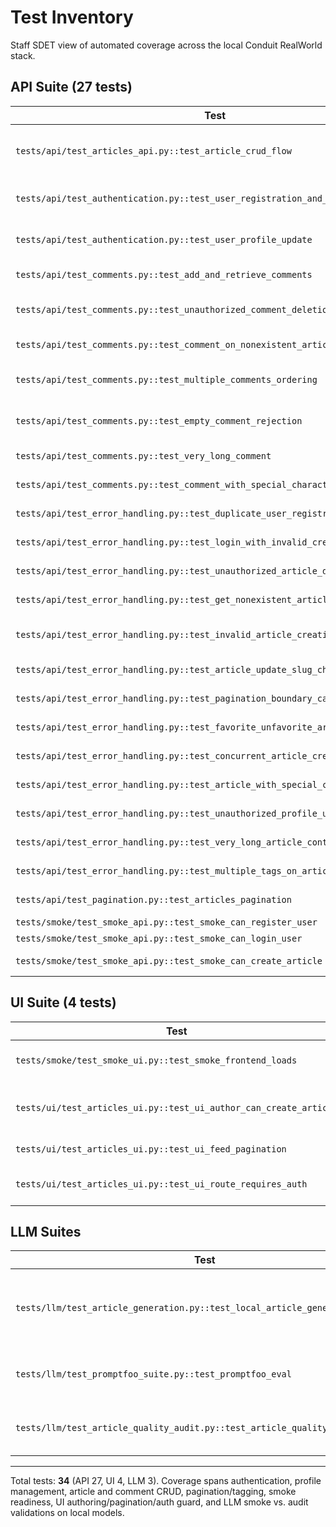 # Test Inventory

Staff SDET view of automated coverage across the local Conduit RealWorld stack.

## API Suite (27 tests)

| Test | Coverage |
|------|----------|
| `tests/api/test_articles_api.py::test_article_crud_flow` | End-to-end article create/update/delete with ownership validation |
| `tests/api/test_authentication.py::test_user_registration_and_login` | Token issuance for new users and login flow |
| `tests/api/test_authentication.py::test_user_profile_update` | Authenticated profile updates (bio/password) |
| `tests/api/test_comments.py::test_add_and_retrieve_comments` | Comment create/list/delete |
| `tests/api/test_comments.py::test_unauthorized_comment_deletion` | Permission enforcement on comment deletion |
| `tests/api/test_comments.py::test_comment_on_nonexistent_article` | 404 guard for invalid article slugs |
| `tests/api/test_comments.py::test_multiple_comments_ordering` | Integrity of comment ordering after multiple posts |
| `tests/api/test_comments.py::test_empty_comment_rejection` | Validation rejection for empty comment bodies |
| `tests/api/test_comments.py::test_very_long_comment` | Handling of ~6 KB comment payload |
| `tests/api/test_comments.py::test_comment_with_special_characters` | Unicode/emoji support |
| `tests/api/test_error_handling.py::test_duplicate_user_registration` | Duplicate account collision |
| `tests/api/test_error_handling.py::test_login_with_invalid_credentials` | Error responses for wrong credentials |
| `tests/api/test_error_handling.py::test_unauthorized_article_delete` | Cross-user delete guard |
| `tests/api/test_error_handling.py::test_get_nonexistent_article` | Article not-found handling |
| `tests/api/test_error_handling.py::test_invalid_article_creation_missing_fields` | Validation when required fields are omitted |
| `tests/api/test_error_handling.py::test_article_update_slug_change` | Slug mutation when titles change |
| `tests/api/test_error_handling.py::test_pagination_boundary_cases` | Extremes for limit/offset |
| `tests/api/test_error_handling.py::test_favorite_unfavorite_article` | Favorite/unfavorite workflow |
| `tests/api/test_error_handling.py::test_concurrent_article_creation` | Rapid creation yields distinct slugs |
| `tests/api/test_error_handling.py::test_article_with_special_characters` | Unicode article title/body |
| `tests/api/test_error_handling.py::test_unauthorized_profile_update` | Access control on profile updates |
| `tests/api/test_error_handling.py::test_very_long_article_content` | ~17 KB article body acceptance |
| `tests/api/test_error_handling.py::test_multiple_tags_on_article` | Preservation of long tag lists |
| `tests/api/test_pagination.py::test_articles_pagination` | Default feed pagination |
| `tests/smoke/test_smoke_api.py::test_smoke_can_register_user` | Smoke registration |
| `tests/smoke/test_smoke_api.py::test_smoke_can_login_user` | Smoke login |
| `tests/smoke/test_smoke_api.py::test_smoke_can_create_article` | Smoke article creation |

## UI Suite (4 tests)

| Test | Coverage |
|------|----------|
| `tests/smoke/test_smoke_ui.py::test_smoke_frontend_loads` | Landing page smoke validation |
| `tests/ui/test_articles_ui.py::test_ui_author_can_create_article` | Desktop authoring flow from login to publish |
| `tests/ui/test_articles_ui.py::test_ui_feed_pagination` | Mobile pagination path |
| `tests/ui/test_articles_ui.py::test_ui_route_requires_auth` | Route guard for unauthenticated editor access |

## LLM Suites

| Test | Coverage |
|------|----------|
| `tests/llm/test_article_generation.py::test_local_article_generation` | Dual-model generation (gemma3:4b, deepseek-r1:8b) with judge validation |
| `tests/llm/test_promptfoo_suite.py::test_promptfoo_eval` | Promptfoo-driven evaluation (opt-in via `.enable_promptfoo`) |
| `tests/llm/test_article_quality_audit.py::test_article_quality_audit_strict` | Strict multi-iteration audit with historical attachments |

---

Total tests: **34** (API 27, UI 4, LLM 3). Coverage spans authentication, profile management, article and comment CRUD, pagination/tagging, smoke readiness, UI authoring/pagination/auth guard, and LLM smoke vs. audit validations on local models.
